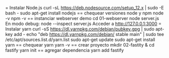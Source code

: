 = Instalar Node.js
curl -sL https://deb.nodesource.com/setup_12.x | sudo -E bash -
sudo apt-get install nodejs
== chequear versiones node y npm
node -v 
npm -v
== instanciar webserver demo
cd 01-webserver
node server.js
En modo debug: 
node --inspect server.js
Acceder a http://127.0.0.1:3000
= Instalar yarn
curl -sS https://dl.yarnpkg.com/debian/pubkey.gpg | sudo apt-key add -
echo "deb https://dl.yarnpkg.com/debian/ stable main" | sudo tee /etc/apt/sources.list.d/yarn.list
sudo apt-get update
sudo apt-get install yarn
== chequear yarn
yarn -v
== crear proyecto
mkdir 02-fastity & cd fastify
yarn init
== agregar dependencia
yarn add fastify

